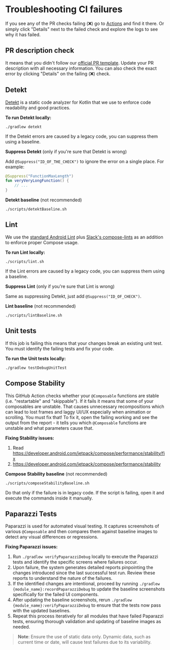 # Troubleshooting CI failures

If you see any of the PR checks failing (❌) go to [Actions](https://github.com/Konstanius/ivy-wallet/actions) and find it there. Or simply click "Details" next to the failed check and explore the logs to see why it has failed.

## PR description check

It means that you didn't follow our [official PR template](../.github/PULL_REQUEST_TEMPLATE.md).
Update your PR description with all necessary information. You can also check the exact error by
clicking "Details" on the failing (❌) check.

## Detekt
[Detekt](https://detekt.dev/) is a static code analyzer for Kotlin that we use to enforce code readability and good practices.

**To run Detekt locally:**
```
./gradlew detekt
```

If the Detekt errors are caused by a legacy code, you can suppress them using a baseline.

**Suppress Detekt** (only if you're sure that Detekt is wrong)

Add `@Suppress("ID_OF_THE_CHECK")` to ignore the error on a single place. For example:
```kotlin
@Suppress("FunctionMaxLength")
fun veryVeryLongFunction() {
    // ...
}
```

**Detekt baseline** (not recommended)
```
./scripts/detektBaseline.sh
```

## Lint

We use the [standard Android Lint](https://developer.android.com/studio/write/lint) plus [Slack's compose-lints](https://slackhq.github.io/compose-lints/) as an addition to enforce proper Compose usage.

**To run Lint locally:**
```
./scripts/lint.sh
```

If the Lint errors are caused by a legacy code, you can suppress them using a baseline.

**Suppress Lint** (only if you're sure that Lint is wrong)

Same as suppressing Detekt, just add `@Suppress("ID_OF_CHECK")`.

**Lint baseline** (not recommended)
```
./scripts/lintBaseline.sh
```

## Unit tests

If this job is failing this means that your changes break an existing unit test. You must identify the failing tests and fix your code.

**To run the Unit tests locally:**
```
./gradlew testDebugUnitTest
```

## Compose Stability

This GitHub Action checks whether your `@Composable` functions are stable (i.e. "restartable" and "skippable"). If it fails it means that some of your composables are unstable. That causes unnecessary recompositions which can lead to lost frames and laggy UI/UX especially when animation or scrolling. You must fix that! To fix it, open the failing working and see the output from the report - it tells you which `@Composable` functions are unstable and what parameters cause that.

**Fixing Stability issues:**
1. Read https://developer.android.com/jetpack/compose/performance/stability/fix
2. https://developer.android.com/jetpack/compose/performance/stability

**Compose Stability baseline** (not recommended)
```
./scripts/composeStabilityBaseline.sh
```
Do that only if the failure is in legacy code. If the script is failing, open it and execute the commands inside it manually.


## Paparazzi Tests
Paparazzi is used for automated visual testing. It captures screenshots of various `@Composable` and then compares them against baseline images to detect any visual differences or regressions.

**Fixing Paparazzi issues:**

1. Run `./gradlew verifyPaparazziDebug` locally to execute the Paparazzi tests and identify the specific screens where failures occur.
2. Upon failure, the system generates detailed reports pinpointing the changes introduced since the last successful test run. Review these reports to understand the nature of the failures.
3. If the identified changes are intentional, proceed by running `./gradlew {module_name}:recordPaparazziDebug` to update the baseline screenshots specifically for the failed UI components.
4. After updating the baseline screenshots, rerun `./gradlew {module_name}:verifyPaparazziDebug` to ensure that the tests now pass with the updated baselines.
5. Repeat this process iteratively for all modules that have failed Paparazzi tests, ensuring thorough validation and updating of baseline images as needed.

> **Note**: Ensure the use of static data only. Dynamic data, such as current time or date, will cause test failures due to its variability.